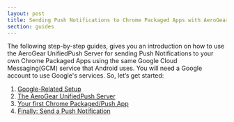 ```yaml
---
layout: post
title: Sending Push Notifications to Chrome Packaged Apps with AeroGear's UnifiedPush Server
section: guides
---
```


The following step-by-step guides, gives you an introduction on how to use the AeroGear UnifiedPush Server for sending Push Notifications to your own Chrome Packaged Apps using the same Google Cloud Messaging(GCM) service that Android uses. You will need a Google account to use Google's services. So, let’s get started:

1. [Google-Related Setup](google-setup)
3. [The AeroGear UnifiedPush Server](register-device)
3. [Your first Chrome Packaged/Push App](chrome-app)
4. [Finally: Send a Push Notification](push-notification)
